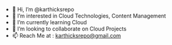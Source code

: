 - 👋 Hi, I’m @karthicksrepo
- 👀 I’m interested in Cloud Technologies, Content Management
- 🌱 I’m currently learning Cloud
- 💞️ I’m looking to collaborate on Cloud Projects
- 📫 Reach Me at : karthicksrepo@gmail.com

<!---
karthicksrepo/karthicksrepo is a ✨ special ✨ repository because its `README.md` (this file) appears on your GitHub profile.
You can click the Preview link to take a look at your changes.
--->
